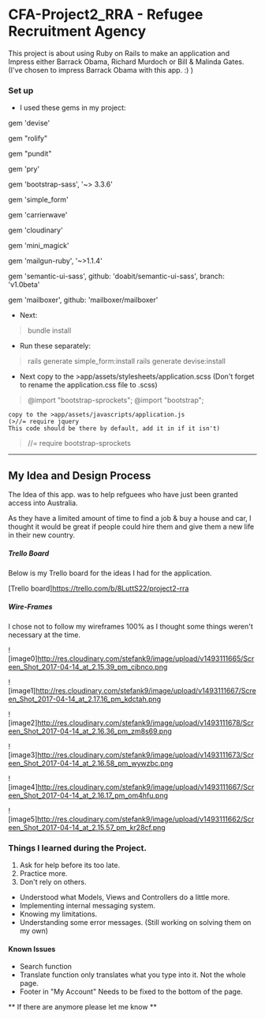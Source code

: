 # CFA-Project2_RRA - Refugee Recruitment Agency

This project is about using Ruby on Rails to make an application and Impress either Barrack Obama, Richard Murdoch or Bill & Malinda Gates. (I've chosen to impress Barrack Obama with this app. :) )

### Set up

* I used these gems in my project:

gem 'devise'

gem "rolify"

gem "pundit"

gem 'pry'

gem 'bootstrap-sass', '~> 3.3.6'

gem 'simple_form'

gem 'carrierwave'

gem 'cloudinary'

gem 'mini_magick'

gem 'mailgun-ruby', '~>1.1.4'

gem 'semantic-ui-sass', github: 'doabit/semantic-ui-sass', branch: 'v1.0beta'

gem 'mailboxer', github: 'mailboxer/mailboxer'

* Next: 
>bundle install

* Run these separately:

>rails generate simple_form:install
>rails generate devise:install


* Next copy to the >app/assets/stylesheets/application.scss
(Don't forget to rename the application.css file to .scss)

>@import "bootstrap-sprockets";
>@import "bootstrap";

	copy to the >app/assets/javascripts/application.js
	(>//= require jquery 
	This code should be there by default, add it in if it isn't)

>//= require bootstrap-sprockets

---------------------------------------------

## My Idea and Design Process

The Idea of this app. was to help refguees who have just been granted access into Australia.

As they have a limited amount of time to find a job & buy a house and car, I thought it would be great if people could hire them and give them a new life in their new country.

##### Trello Board
Below is my Trello board for the ideas I had for the application.

[Trello board]https://trello.com/b/8LuttS22/project2-rra

##### Wire-Frames

I chose not to follow my wireframes 100% as I thought some things weren't necessary at the time.

![image0]http://res.cloudinary.com/stefank9/image/upload/v1493111665/Screen_Shot_2017-04-14_at_2.15.39_pm_cibnco.png

![image1]http://res.cloudinary.com/stefank9/image/upload/v1493111667/Screen_Shot_2017-04-14_at_2.17.16_pm_kdctah.png

![image2]http://res.cloudinary.com/stefank9/image/upload/v1493111678/Screen_Shot_2017-04-14_at_2.16.36_pm_zm8s69.png

![image3]http://res.cloudinary.com/stefank9/image/upload/v1493111673/Screen_Shot_2017-04-14_at_2.16.58_pm_wywzbc.png

![image4]http://res.cloudinary.com/stefank9/image/upload/v1493111667/Screen_Shot_2017-04-14_at_2.16.17_pm_om4hfu.png

![image5]http://res.cloudinary.com/stefank9/image/upload/v1493111662/Screen_Shot_2017-04-14_at_2.15.57_pm_kr28cf.png

### Things I learned during the Project.

1. Ask for help before its too late.
2. Practice more.
3. Don't rely on others.

* Understood what Models, Views and Controllers do a little more.
* Implementing internal messaging system.
* Knowing my limitations.
* Understanding some error messages. (Still working on solving them on my own)

#### Known Issues

* Search function
* Translate function only translates what you type into it. Not the whole page.
* Footer in "My Account" Needs to be fixed to the bottom of the page.

** If there are anymore please let me know **